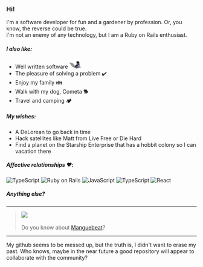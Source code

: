 ### Hi!
I'm a software developer for fun and a gardener by profession. Or, you know, the reverse could be true.\
I'm not an enemy of any technology, but I am a Ruby on Rails enthusiast.

##### I also like:
- Well written software <img src="https://raw.githubusercontent.com/HolyZheng/holyZheng-blog/master/images/coding.gif" width="30" alt="coding cat">
- The pleasure of solving a problem :heavy_check_mark:
- Enjoy my family :family:
- Walk with my dog, Cometa :dog2:
- Travel and camping 🏕️

##### My wishes:
- A DeLorean to go back in time
- Hack satellites like Matt from Live Free or Die Hard
- Find a planet on the Starship Enterprise that has a hobbit colony so I can vacation there

##### Affective relationships ❤️:
<div class="flex">
  <img src="https://img.shields.io/badge/-ruby-cb0910?&style=for-the-badge&logo=ruby&logoColor=white" alt="TypeScript" />
  <img src="https://img.shields.io/badge/-Ruby%20on%20Rails-cb0910?&style=for-the-badge&logo=ruby-on-rails&logoColor=white" alt="Ruby on Rails" />
  <img src="https://img.shields.io/badge/JavaScript-F7DF1E?style=for-the-badge&logo=javascript&logoColor=black" alt="JavaScript" />
  <img src="https://img.shields.io/badge/TypeScript-007ACC?style=for-the-badge&logo=typescript&logoColor=white" alt="TypeScript" />
  <img src="https://img.shields.io/badge/-React-61DAFB?&style=for-the-badge&logo=react&logoColor=black" alt="React" />
</div>

##### Anything else?

---

> <img src="https://upload.wikimedia.org/wikipedia/commons/d/dd/Music_font_awesome.svg" width="32">
>
> Do you know about [Manguebeat](https://open.spotify.com/playlist/630UFTEXZPxnRmG7mdqGgW)?
---

My github seems to be messed up, but the truth is, I didn't want to erase my past. Who knows, maybe in the near future a good repository will appear to collaborate with the community?
